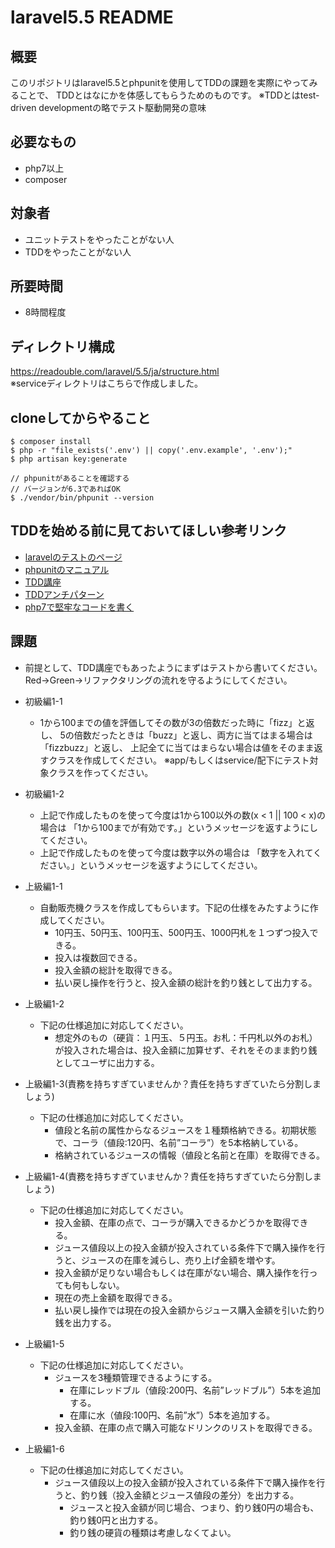 # laravel5.5 README

## 概要
このリポジトリはlaravel5.5とphpunitを使用してTDDの課題を実際にやってみることで、
TDDとはなにかを体感してもらうためのものです。
※TDDとはtest-driven developmentの略でテスト駆動開発の意味

## 必要なもの
* php7以上
* composer 

## 対象者
* ユニットテストをやったことがない人
* TDDをやったことがない人

## 所要時間
* 8時間程度

## ディレクトリ構成
https://readouble.com/laravel/5.5/ja/structure.html  
※serviceディレクトリはこちらで作成しました。

## cloneしてからやること
```
$ composer install
$ php -r "file_exists('.env') || copy('.env.example', '.env');"
$ php artisan key:generate

// phpunitがあることを確認する
// バージョンが6.3であればOK
$ ./vendor/bin/phpunit --version
```

## TDDを始める前に見ておいてほしい参考リンク
* [laravelのテストのページ](https://readouble.com/laravel/5.5/ja/testing.html)
* [phpunitのマニュアル](https://phpunit.de/manual/6.3/ja/index.html)
* [TDD講座](http://gihyo.jp/dev/serial/01/tdd)
* [TDDアンチパターン](http://www.hyuki.com/yukiwiki/wiki.cgi?TddAntiPatterns)
* [php7で堅牢なコードを書く](https://www.youtube.com/watch?v=54jHDHvcYAo)

## 課題
* 前提として、TDD講座でもあったようにまずはテストから書いてください。
Red→Green→リファクタリングの流れを守るようにしてください。

* 初級編1-1
  * 1から100までの値を評価してその数が3の倍数だった時に「fizz」と返し、
5の倍数だったときは「buzz」と返し、両方に当てはまる場合は「fizzbuzz」と返し、
上記全てに当てはまらない場合は値をそのまま返すクラスを作成してください。
※app/もしくはservice/配下にテスト対象クラスを作ってください。
* 初級編1-2
  * 上記で作成したものを使って今度は1から100以外の数(x < 1 || 100 < x)の場合は
「1から100までが有効です。」というメッセージを返すようにしてください。
  * 上記で作成したものを使って今度は数字以外の場合は
「数字を入れてください。」というメッセージを返すようにしてください。

* 上級編1-1
  * 自動販売機クラスを作成してもらいます。下記の仕様をみたすように作成してください。
    * 10円玉、50円玉、100円玉、500円玉、1000円札を１つずつ投入できる。
    * 投入は複数回できる。
    * 投入金額の総計を取得できる。
    * 払い戻し操作を行うと、投入金額の総計を釣り銭として出力する。
* 上級編1-2
  * 下記の仕様追加に対応してください。
    * 想定外のもの（硬貨：１円玉、５円玉。お札：千円札以外のお札）が投入された場合は、投入金額に加算せず、それをそのまま釣り銭としてユーザに出力する。
* 上級編1-3(責務を持ちすぎていませんか？責任を持ちすぎていたら分割しましょう)
  * 下記の仕様追加に対応してください。
    * 値段と名前の属性からなるジュースを１種類格納できる。初期状態で、コーラ（値段:120円、名前”コーラ”）を5本格納している。
    * 格納されているジュースの情報（値段と名前と在庫）を取得できる。
* 上級編1-4(責務を持ちすぎていませんか？責任を持ちすぎていたら分割しましょう)
  * 下記の仕様追加に対応してください。
    * 投入金額、在庫の点で、コーラが購入できるかどうかを取得できる。
    * ジュース値段以上の投入金額が投入されている条件下で購入操作を行うと、ジュースの在庫を減らし、売り上げ金額を増やす。
    * 投入金額が足りない場合もしくは在庫がない場合、購入操作を行っても何もしない。
    * 現在の売上金額を取得できる。
    * 払い戻し操作では現在の投入金額からジュース購入金額を引いた釣り銭を出力する。
* 上級編1-5
  * 下記の仕様追加に対応してください。
    * ジュースを3種類管理できるようにする。
      * 在庫にレッドブル（値段:200円、名前”レッドブル”）5本を追加する。
      * 在庫に水（値段:100円、名前”水”）5本を追加する。
    * 投入金額、在庫の点で購入可能なドリンクのリストを取得できる。
* 上級編1-6
  * 下記の仕様追加に対応してください。
    * ジュース値段以上の投入金額が投入されている条件下で購入操作を行うと、釣り銭（投入金額とジュース値段の差分）を出力する。
      * ジュースと投入金額が同じ場合、つまり、釣り銭0円の場合も、釣り銭0円と出力する。
      * 釣り銭の硬貨の種類は考慮しなくてよい。
